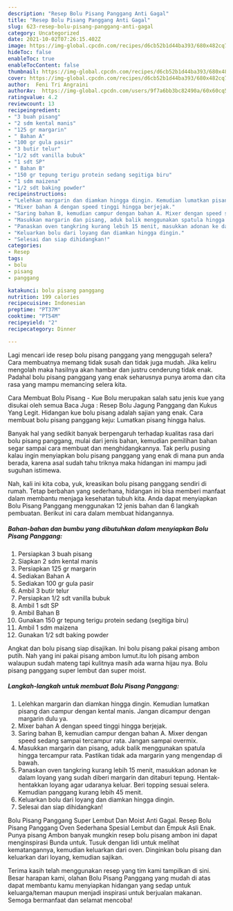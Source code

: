 ```yaml
---
description: "Resep Bolu Pisang Panggang Anti Gagal"
title: "Resep Bolu Pisang Panggang Anti Gagal"
slug: 623-resep-bolu-pisang-panggang-anti-gagal
category: Uncategorized
date: 2021-10-02T07:26:15.402Z
image: https://img-global.cpcdn.com/recipes/d6cb52b1d44ba393/680x482cq70/bolu-pisang-panggang-foto-resep-utama.jpg
hideToc: false
enableToc: true
enableTocContent: false
thumbnail: https://img-global.cpcdn.com/recipes/d6cb52b1d44ba393/680x482cq70/bolu-pisang-panggang-foto-resep-utama.jpg
cover: https://img-global.cpcdn.com/recipes/d6cb52b1d44ba393/680x482cq70/bolu-pisang-panggang-foto-resep-utama.jpg
author:  Feni Tri Angraini
authorAv:  https://img-global.cpcdn.com/users/9f7a6bb3bc82490a/60x60cq50/avatar.jpg
ratingvalue: 4.2
reviewcount: 13
recipeingredient:
- "3 buah pisang"
- "2 sdm kental manis"
- "125 gr margarin"
- " Bahan A"
- "100 gr gula pasir"
- "3 butir telur"
- "1/2 sdt vanilla bubuk"
- "1 sdt SP"
- " Bahan B"
- "150 gr tepung terigu protein sedang segitiga biru"
- "1 sdm maizena"
- "1/2 sdt baking powder"
recipeinstructions:
- "Lelehkan margarin dan diamkan hingga dingin. Kemudian lumatkan pisang dan campur dengan kental manis. Jangan dicampur dengan margarin dulu ya."
- "Mixer bahan A dengan speed tinggi hingga berjejak."
- "Saring bahan B, kemudian campur dengan bahan A. Mixer dengan speed sedang sampai tercampur rata. Jangan sampai overmix."
- "Masukkan margarin dan pisang, aduk balik menggunakan spatula hingga tercampur rata. Pastikan tidak ada margarin yang mengendap di bawah."
- "Panaskan oven tangkring kurang lebih 15 menit, masukkan adonan ke dalam loyang yang sudah diberi margarin dan ditaburi tepung. Hentak-hentakkan loyang agar udaranya keluar. Beri topping sesuai selera. Kemudian panggang kurang lebih 45 menit."
- "Keluarkan bolu dari loyang dan diamkan hingga dingin."
- "Selesai dan siap dihidangkan!"
categories:
- Resep
tags:
- bolu
- pisang
- panggang

katakunci: bolu pisang panggang 
nutrition: 199 calories
recipecuisine: Indonesian
preptime: "PT37M"
cooktime: "PT54M"
recipeyield: "2"
recipecategory: Dinner

---
```



Lagi mencari ide resep bolu pisang panggang yang menggugah selera? Cara membuatnya memang tidak susah dan tidak juga mudah. Jika keliru mengolah maka hasilnya akan hambar dan justru cenderung tidak enak. Padahal bolu pisang panggang yang enak seharusnya punya aroma dan cita rasa yang mampu memancing selera kita.


Cara Membuat Bolu Pisang - Kue Bolu merupakan salah satu jenis kue yang disukai oleh semua Baca Juga : Resep Bolu Jagung Panggang dan Kukus Yang Legit. Hidangan kue bolu pisang adalah sajian yang enak. Cara membuat bolu pisang panggang keju: Lumatkan pisang hingga halus.

Banyak hal yang sedikit banyak berpengaruh terhadap kualitas rasa dari bolu pisang panggang, mulai dari jenis bahan, kemudian pemilihan bahan segar sampai cara membuat dan menghidangkannya. Tak perlu pusing kalau ingin menyiapkan bolu pisang panggang yang enak di mana pun anda berada, karena asal sudah tahu triknya maka hidangan ini mampu jadi suguhan istimewa.


Nah, kali ini kita coba, yuk, kreasikan bolu pisang panggang sendiri di rumah. Tetap berbahan yang sederhana, hidangan ini bisa memberi manfaat dalam membantu menjaga kesehatan tubuh kita. Anda dapat menyiapkan Bolu Pisang Panggang menggunakan 12 jenis bahan dan 6 langkah pembuatan. Berikut ini cara dalam membuat hidangannya.

<!--inarticleads1-->

##### Bahan-bahan dan bumbu yang dibutuhkan dalam menyiapkan Bolu Pisang Panggang:

1. Persiapkan 3 buah pisang
1. Siapkan 2 sdm kental manis
1. Persiapkan 125 gr margarin
1. Sediakan  Bahan A
1. Sediakan 100 gr gula pasir
1. Ambil 3 butir telur
1. Persiapkan 1/2 sdt vanilla bubuk
1. Ambil 1 sdt SP
1. Ambil  Bahan B
1. Gunakan 150 gr tepung terigu protein sedang (segitiga biru)
1. Ambil 1 sdm maizena
1. Gunakan 1/2 sdt baking powder


Angkat dan bolu pisang siap disajikan. Ini bolu pisang pakai pisang ambon putih. Nah yang ini pakai pisang ambon lumut.itu loh pisang ambon walaupun sudah mateng tapi kulitnya masih ada warna hijau nya. Bolu pisang panggang super lembut dan super moist. 

<!--inarticleads2-->

##### Langkah-langkah untuk membuat Bolu Pisang Panggang:

1. Lelehkan margarin dan diamkan hingga dingin. Kemudian lumatkan pisang dan campur dengan kental manis. Jangan dicampur dengan margarin dulu ya.
1. Mixer bahan A dengan speed tinggi hingga berjejak.
1. Saring bahan B, kemudian campur dengan bahan A. Mixer dengan speed sedang sampai tercampur rata. Jangan sampai overmix.
1. Masukkan margarin dan pisang, aduk balik menggunakan spatula hingga tercampur rata. Pastikan tidak ada margarin yang mengendap di bawah.
1. Panaskan oven tangkring kurang lebih 15 menit, masukkan adonan ke dalam loyang yang sudah diberi margarin dan ditaburi tepung. Hentak-hentakkan loyang agar udaranya keluar. Beri topping sesuai selera. Kemudian panggang kurang lebih 45 menit.
1. Keluarkan bolu dari loyang dan diamkan hingga dingin.
1. Selesai dan siap dihidangkan!

Bolu Pisang Panggang Super Lembut Dan Moist Anti Gagal. Resep Bolu Pisang Panggang Oven Sederhana Spesial Lembut dan Empuk Asli Enak. Punya pisang Ambon banyak mungkin resep bolu pisang ambon ini dapat menginspirasi Bunda untuk. Tusuk dengan lidi untuk melihat kematangannya, kemudian keluarkan dari oven. Dinginkan bolu pisang dan keluarkan dari loyang, kemudian sajikan. 

Terima kasih telah menggunakan resep yang tim kami tampilkan di sini. Besar harapan kami, olahan Bolu Pisang Panggang yang mudah di atas dapat membantu kamu menyiapkan hidangan yang sedap untuk keluarga/teman maupun menjadi inspirasi untuk berjualan makanan. Semoga bermanfaat dan selamat mencoba!
